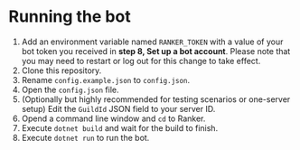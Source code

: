 # Running the bot

1. Add an environment variable named `RANKER_TOKEN` with a value of your bot token you received in **step 8, Set up a bot account**.
   Please note that you may need to restart or log out for this change to take effect.
2. Clone this repository.
3. Rename `config.example.json` to `config.json`.
4. Open the `config.json` file.
5. (Optionally but highly recommended for testing scenarios or one-server setup) Edit the `GuildId` JSON field to your server ID.
6. Opend a command line window and `cd` to Ranker.
7. Execute `dotnet build` and wait for the build to finish.
8. Execute `dotnet run` to run the bot.